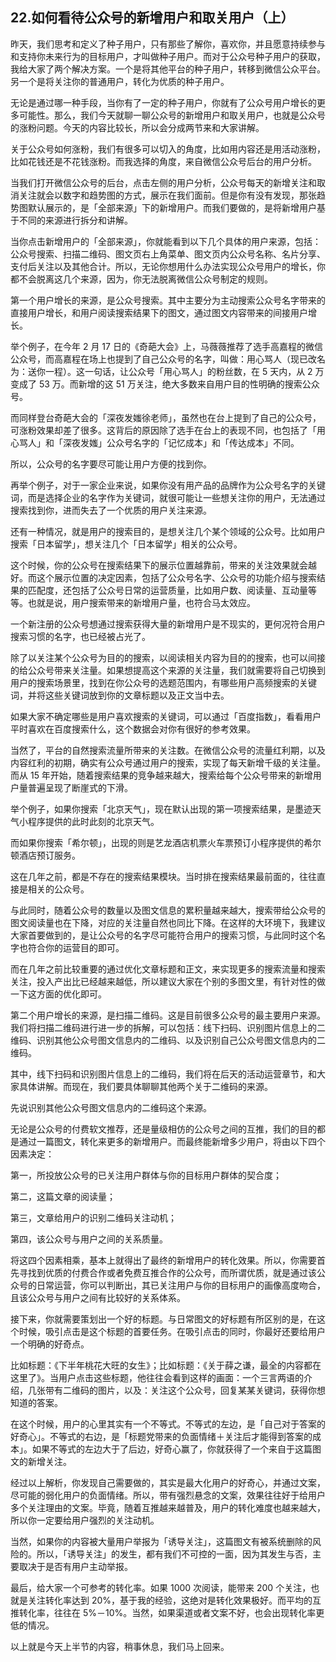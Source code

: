 ## 22.如何看待公众号的新增用户和取关用户（上）
昨天，我们思考和定义了种子用户，只有那些了解你，喜欢你，并且愿意持续参与和支持你未来行为的目标用户，才叫做种子用户。而对于公众号种子用户的获取，我给大家了两个解决方案。一个是将其他平台的种子用户，转移到微信公众平台。另一个是将关注你的普通用户，转化为优质的种子用户。


无论是通过哪一种手段，当你有了一定的种子用户，你就有了公众号用户增长的更多可能性。那么，我们今天就聊一聊公众号的新增用户和取关用户，也就是公众号的涨粉问题。今天的内容比较长，所以会分成两节来和大家讲解。


关于公众号如何涨粉，我们有很多可以切入的角度，比如用内容还是用活动涨粉，比如花钱还是不花钱涨粉。而我选择的角度，来自微信公众号后台的用户分析。


当我们打开微信公众号的后台，点击左侧的用户分析，公众号每天的新增关注和取消关注就会以数字和趋势图的方式，展示在我们面前。但是你有没有发现，那张趋势图默认展示的，是「全部来源」下的新增用户。而我们要做的，是将新增用户基于不同的来源进行拆分和讲解。


当你点击新增用户的「全部来源」，你就能看到以下几个具体的用户来源，包括：公众号搜索、扫描二维码、图文页右上角菜单、图文页内公众号名称、名片分享、支付后关注以及其他合计。所以，无论你想用什么办法实现公众号用户的增长，你都不会脱离这几个来源，因为，你无法脱离微信公众号制定的规则。


第一个用户增长的来源，是公众号搜索。其中主要分为主动搜索公众号名字带来的直接用户增长，和用户阅读搜索结果下的图文，通过图文内容带来的间接用户增长。


举个例子，在今年 2 月 17 日的《奇葩大会》上，马薇薇推荐了选手高嘉程的微信公众号，而高嘉程在场上也提到了自己公众号的名字，叫做：用心骂人（现已改名为：送你一程）。这一句话，让公众号「用心骂人」的粉丝数，在 5 天内，从 2 万变成了 53 万。而新增的这 51 万关注，绝大多数来自用户目的性明确的搜索公众号。


而同样登台奇葩大会的「深夜发媸徐老师」，虽然也在台上提到了自己的公众号，可涨粉效果却差了很多。这背后的原因除了选手在台上的表现不同，也包括了「用心骂人」和「深夜发媸」公众号名字的「记忆成本」和「传达成本」不同。


所以，公众号的名字要尽可能让用户方便的找到你。


再举个例子，对于一家企业来说，如果你没有用产品的品牌作为公众号名字的关键词，而是选择企业的名字作为关键词，就很可能让一些想关注你的用户，无法通过搜索找到你，进而失去了一个优质的用户关注来源。


还有一种情况，就是用户的搜索目的，是想关注几个某个领域的公众号。比如用户搜索「日本留学」，想关注几个「日本留学」相关的公众号。


这个时候，你的公众号在搜索结果下的展示位置越靠前，带来的关注效果就会越好。而这个展示位置的决定因素，包括了公众号名字、公众号的功能介绍与搜索结果的匹配度，还包括了公众号日常的运营质量，比如用户数、阅读量、互动量等等。也就是说，用户搜索带来的新增用户量，也符合马太效应。


一个新注册的公众号想通过搜索获得大量的新增用户是不现实的，更何况符合用户搜索习惯的名字，也已经被占光了。


除了以关注某个公众号为目的的搜索，以阅读相关内容为目的的搜索，也可以间接的给公众号带来关注量。如果想提高这个来源的关注量，我们就需要将自己切换到用户的搜索场景里，找到在你公众号的选题范围内，有哪些用户高频搜索的关键词，并将这些关键词放到你的文章标题以及正文当中去。


如果大家不确定哪些是用户喜欢搜索的关键词，可以通过「百度指数」，看看用户平时喜欢在百度搜索什么，这个数据会对你有很好的参考效果。


当然了，平台的自然搜索流量所带来的关注数。在微信公众号的流量红利期，以及内容红利的初期，确实有公众号通过用户的搜索，实现了每天新增千级的关注量。而从 15 年开始，随着搜索结果的竞争越来越大，搜索给每个公众号带来的新增用户量普遍呈现了断崖式的下滑。


举个例子，如果你搜索「北京天气」，现在默认出现的第一项搜索结果，是墨迹天气小程序提供的此时此刻的北京天气。


而如果你搜索「希尔顿」，出现的则是艺龙酒店机票火车票预订小程序提供的希尔顿酒店预订服务。


这在几年之前，都是不存在的搜索结果模块。当时排在搜索结果最前面的，往往直接是相关的公众号。


与此同时，随着公众号的数量以及图文信息的累积量越来越大，搜索带给公众号的图文阅读量也在下降，对应的关注量自然也同比下降。在这样的大环境下，我建议大家首要做到的，是让公众号的名字尽可能符合用户的搜索习惯，与此同时这个名字也符合你的运营目的即可。


而在几年之前比较重要的通过优化文章标题和正文，来实现更多的搜索流量和搜索关注，投入产出比已经越来越低，所以建议大家在个别的多图文里，有针对性的做一下这方面的优化即可。


第二个用户增长的来源，是扫描二维码。这是目前很多公众号的最主要用户来源。我们将扫描二维码进行进一步的拆解，可以包括：线下扫码、识别图片信息上的二维码、识别其他公众号图文信息内的二维码、以及识别自己公众号图文信息内的二维码。


其中，线下扫码和识别图片信息上的二维码，我们将在后天的活动运营章节，和大家具体讲解。而现在，我们要具体聊聊其他两个关于二维码的来源。


先说识别其他公众号图文信息内的二维码这个来源。


无论是公众号的付费软文推荐，还是量级相仿的公众号之间的互推，我们的目的都是通过一篇图文，转化来更多的新增用户。而最终能新增多少用户，将由以下四个因素决定：


第一，所投放公众号的已关注用户群体与你的目标用户群体的契合度；


第二，这篇文章的阅读量；


第三，文章给用户的识别二维码关注动机；


第四，该公众号与用户之间的关系质量。


将这四个因素相乘，基本上就得出了最终的新增用户的转化效果。所以，你需要首先寻找到优质的付费合作或者免费互推合作的公众号，而所谓优质，就是通过该公众号的日常运营，你可以判断出，其已关注用户与你的目标用户的画像高度吻合，且该公众号与用户之间有比较好的关系体系。


接下来，你就需要策划出一个好的标题。与日常图文的好标题有所区别的是，在这个时候，吸引点击是这个标题的首要任务。在吸引点击的同时，你最好还要给用户一个明确的好奇点。


比如标题：《下半年桃花大旺的女生》；比如标题：《关于薛之谦，最全的内容都在这里了》。当用户点击这些标题，他往往会看到这样的画面：一个三言两语的介绍，几张带有二维码的图片，以及：关注这个公众号，回复某某关键词，获得你想知道的答案。


在这个时候，用户的心里其实有一个不等式。不等式的左边，是「自己对于答案的好奇心」。不等式的右边，是「标题党带来的负面情绪＋关注后才能得到答案的成本」。如果不等式的左边大于了后边，好奇心赢了，你就获得了一个来自于这篇图文的新增关注。


经过以上解析，你发现自己需要做的，其实是最大化用户的好奇心，并通过文案，尽可能的弱化用户的负面情绪。所以，带有强烈悬念的文案，效果往往好于给用户多个关注理由的文案。毕竟，随着互推越来越普及，用户的转化难度也越来越大，所以你一定要给用户强烈的关注动机。


当然，如果你的内容被大量用户举报为「诱导关注」，这篇图文有被系统删除的风险的。所以，「诱导关注」的发生，都有我们不可控的一面，因为其发生与否，主要取决于是否有用户主动举报。


最后，给大家一个可参考的转化率。如果 1000 次阅读，能带来 200 个关注，也就是关注转化率达到 20%，基于我的经验，这绝对是转化效果极好。而平均的互推转化率，往往在 5%－10%。当然，如果渠道或者文案不好，也会出现转化率更低的情况。


以上就是今天上半节的内容，稍事休息，我们马上回来。

